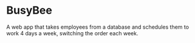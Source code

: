 # BusyBee
A web app that takes employees from a database and schedules them to work 4 days a week, switching the order each week.
